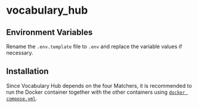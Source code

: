 # vocabulary_hub

## Environment Variables
Rename the `.env.template` file to `.env` and replace the variable values if necessary.

## Installation
Since Vocabulary Hub depends on the four Matchers, it is recommended to run the Docker container together with the other containers using [`docker compose.yml`](../docker-compose.yml). 
